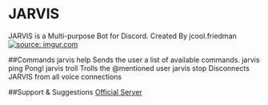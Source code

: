 # JARVIS
JARVIS is a Multi-purpose Bot for Discord.
Created By jcool.friedman
<a href="http://imgur.com/4rKMqES"><img src="http://i.imgur.com/4rKMqES.png" title="source: imgur.com" /></a>

##Commands
	jarvis help             Sends the user a list of available commands.
	jarvis ping             Pong!
	jarvis troll <user>     Trolls the @mentioned user
	jarvis stop             Disconnects JARVIS from all voice connections
	
##Support & Suggestions
<a href="https://discord.gg/8P2UZW3" class="button is-medium is-success">Official Server</a>
